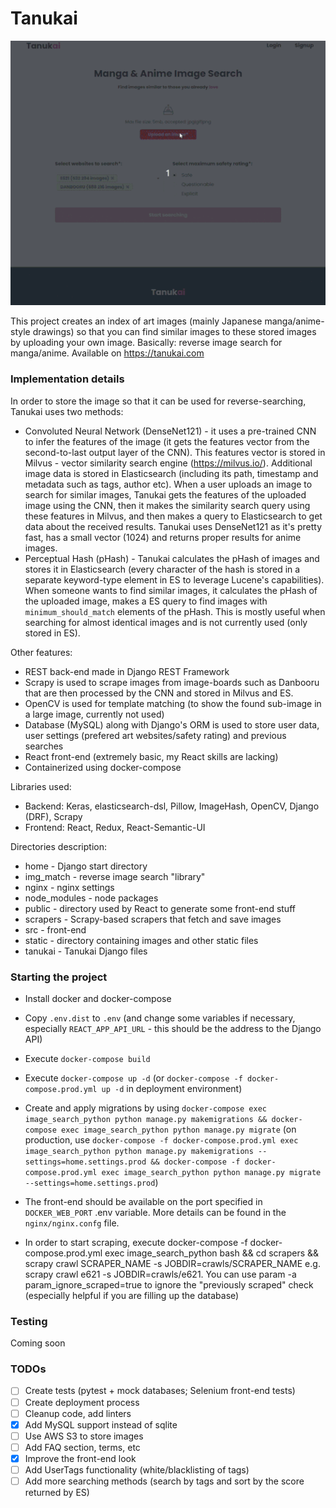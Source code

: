 # Tanukai
![Tanukai Demo](github_demo/demo.gif)

This project creates an index of art images (mainly Japanese manga/anime-style drawings) so that you can find similar images to these stored images by uploading your own image. Basically: reverse image search for manga/anime.
Available on https://tanukai.com

### Implementation details
In order to store the image so that it can be used for reverse-searching, Tanukai uses two methods:
* Convoluted Neural Network (DenseNet121) - it uses a pre-trained CNN to infer the features of the image (it gets the features vector from the second-to-last output layer of the CNN). This features vector is stored in Milvus - vector similarity search engine (https://milvus.io/). Additional image data is stored in Elasticsearch (including its path, timestamp and metadata such as tags, author etc).
When a user uploads an image to search for similar images, Tanukai gets the features of the uploaded image using the CNN, then it makes the similarity search query using these features in Milvus, and then makes a query to Elasticsearch to get data about the received results.
Tanukai uses DenseNet121 as it's pretty fast, has a small vector (1024) and returns proper results for anime images.
* Perceptual Hash (pHash) - Tanukai calculates the pHash of images and stores it in Elasticsearch (every character of the hash is stored in a separate keyword-type element in ES to leverage Lucene's capabilities). When someone wants to find similar images, it calculates the pHash of the uploaded image, makes a ES query to find images with `minimum_should_match` elements of the pHash. This is mostly useful when searching for almost identical images and is not currently used (only stored in ES).

Other features:
* REST back-end made in Django REST Framework
* Scrapy is used to scrape images from image-boards such as Danbooru that are then processed by the CNN and stored in Milvus and ES.
* OpenCV is used for template matching (to show the found sub-image in a large image, currently not used)
* Database (MySQL) along with Django's ORM is used to store user data, user settings (prefered art websites/safety rating) and previous searches
* React front-end (extremely basic, my React skills are lacking)
* Containerized using docker-compose

Libraries used: 
* Backend: Keras, elasticsearch-dsl, Pillow, ImageHash, OpenCV, Django (DRF), Scrapy
* Frontend: React, Redux, React-Semantic-UI

Directories description:
* home - Django start directory
* img_match - reverse image search "library"
* nginx - nginx settings
* node_modules - node packages
* public - directory used by React to generate some front-end stuff
* scrapers - Scrapy-based scrapers that fetch and save images
* src - front-end
* static - directory containing images and other static files
* tanukai - Tanukai Django files

### Starting the project
* Install docker and docker-compose
* Copy `.env.dist` to `.env` (and change some variables if necessary, especially `REACT_APP_API_URL` - this should be the address to the Django API)
* Execute `docker-compose build`
* Execute `docker-compose up -d` (or `docker-compose -f docker-compose.prod.yml up -d` in deployment environment)
* Create and apply migrations by using `docker-compose exec image_search_python python manage.py makemigrations && docker-compose exec image_search_python python manage.py migrate` (on production, use `docker-compose -f docker-compose.prod.yml exec image_search_python python manage.py makemigrations --settings=home.settings.prod && docker-compose -f docker-compose.prod.yml exec image_search_python python manage.py migrate --settings=home.settings.prod`)
* The front-end should be available on the port specified in `DOCKER_WEB_PORT` .env variable. More details can be found in the `nginx/nginx.confg` file.

* In order to start scraping, execute docker-compose -f docker-compose.prod.yml exec image_search_python bash && cd scrapers && scrapy crawl SCRAPER_NAME -s JOBDIR=crawls/SCRAPER_NAME
e.g. scrapy crawl e621 -s JOBDIR=crawls/e621. You can use param -a param_ignore_scraped=true to ignore the "previously scraped" check (especially helpful if you are filling up the database)

### Testing
Coming soon

### TODOs
- [ ] Create tests (pytest + mock databases; Selenium front-end tests)
- [ ] Create deployment process
- [ ] Cleanup code, add linters
- [X] Add MySQL support instead of sqlite
- [ ] Use AWS S3 to store images
- [ ] Add FAQ section, terms, etc
- [X] Improve the front-end look
- [ ] Add UserTags functionality (white/blacklisting of tags)
- [ ] Add more searching methods (search by tags and sort by the score returned by ES)
